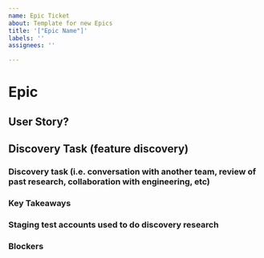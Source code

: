 ```yaml
---
name: Epic Ticket
about: Template for new Epics
title: '["Epic Name"]'
labels: ''
assignees: ''

---
```


# Epic
<!-- Goal of these tickets: Define whole features we're adding to the app as an epic. -->  

## User Story?
<!-- As a user of the VA mobile app, I want to use [...] feature in the app so that I can [...] -->  
## Discovery Task (feature discovery)
### Discovery task (i.e. conversation with another team, review of past research, collaboration with engineering, etc)
<!-- (i.e. conversation with another team, review of past research, collaboration with engineering, etc) --> 

### Key Takeaways
<!--What is the work? What did you find in discovery? What information do you now have that should drive Acceptability Criteria  --> 

### Staging test accounts used to do discovery research
<!-- indicate the accounts you used to get the data we need for design, engineering and QA -->

### Blockers 
<!--Is there anything that keeps us from finishing this feature? Lack of staging accounts? Are there ACs we can't define? Why? -->
